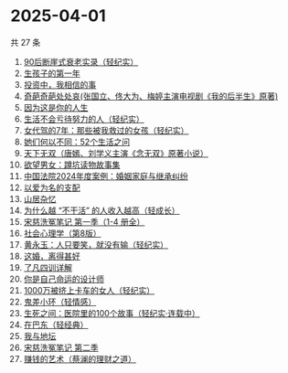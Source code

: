 # 2025-04-01

共 27 条

<!-- BEGIN WEREAD -->
<!-- 最后更新时间 2025-04-01 04:18:02 +0800 -->
1. [90后断崖式衰老实录（轻纪实）](https://weread.qq.com/web/bookDetail/883324a0813ab9c81g016c9c)
1. [生孩子的第一年](https://weread.qq.com/web/bookDetail/f3732df0813ab9c6eg013666)
1. [投资中，我相信的事](https://weread.qq.com/web/bookDetail/e7a32530813ab9c7cg014c8a)
1. [奇葩奇葩处处哀(张国立、佟大为、梅婷主演电视剧《我的后半生》原著)](https://weread.qq.com/web/bookDetail/f00329c0813ab9cc4g012ec4)
1. [因为这是你的人生](https://weread.qq.com/web/bookDetail/aa3329b0813ab9c8eg01957c)
1. [生活不会亏待努力的人（轻纪实）](https://weread.qq.com/web/bookDetail/03232a70813ab9c75g017bbe)
1. [女代驾的7年：那些被我救过的女孩（轻纪实）](https://weread.qq.com/web/bookDetail/f6932620813ab9ca7g013a34)
1. [她们何以不同：52个生活之问](https://weread.qq.com/web/bookDetail/dbc32840813ab9389g01691d)
1. [天下无双（唐嫣、刘学义主演《念无双》原著小说）](https://weread.qq.com/web/bookDetail/f9332080813ab8a1fg018454)
1. [欲望男女：蹲坑读物故事集](https://weread.qq.com/web/bookDetail/f83320a0813ab9c90g015c2e)
1. [中国法院2024年度案例：婚姻家庭与继承纠纷](https://weread.qq.com/web/bookDetail/94532650813ab906dg017c66)
1. [以爱为名的支配](https://weread.qq.com/web/bookDetail/7be320b0813ab93f4g019416)
1. [山居杂忆](https://weread.qq.com/web/bookDetail/90432270813ab8a7eg018ba7)
1. [为什么越 “不干活” 的人收入越高（轻成长）](https://weread.qq.com/web/bookDetail/71d323c0813ab9c5dg0180d2)
1. [宋慈洗冤笔记 第一季（1-4 册全）](https://weread.qq.com/web/bookDetail/bea326d0813ab7fcag016618)
1. [社会心理学（第8版）](https://weread.qq.com/web/bookDetail/8f532bd07278850c8f51770)
1. [黄永玉：人只要笑，就没有输（轻纪实）](https://weread.qq.com/web/bookDetail/17232640813ab9c45g015a5c)
1. [这婚，离得甚好](https://weread.qq.com/web/bookDetail/3c732450813ab9c44g018825)
1. [了凡四训详解](https://weread.qq.com/web/bookDetail/b6832d40813ab92d2g015378)
1. [你是自己命运的设计师](https://weread.qq.com/web/bookDetail/5e932830813ab9c89g01414f)
1. [1000万被挤上卡车的女人（轻纪实）](https://weread.qq.com/web/bookDetail/3ee32a80813ab9c84g01073f)
1. [鬼差小环（轻情感）](https://weread.qq.com/web/bookDetail/d7d325e0813ab9c75g0186fd)
1. [生死之间：医院里的100个故事（轻纪实·连载中）](https://weread.qq.com/web/bookDetail/ce532c90813ab9b4cg01070c)
1. [在巴东（轻经典）](https://weread.qq.com/web/bookDetail/d1f32ad0813ab9c84g011246)
1. [我与地坛](https://weread.qq.com/web/bookDetail/622323d0813ab8791g017cbb)
1. [宋慈洗冤笔记 第二季](https://weread.qq.com/web/bookDetail/07732ce0813ab9c2ag01157f)
1. [赚钱的艺术（蔡澜的理财之道）](https://weread.qq.com/web/bookDetail/1fe32b60813ab9052g011c9e)
<!-- END WEREAD -->